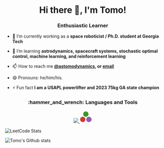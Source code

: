 <!--
**astomodynamics/astomodynamics** is a ✨ _special_ ✨ repository because its `README.md` (this file) appears on your GitHub profile.

Here are some ideas to get you started:

- 🔭 I’m currently working on ...
- 🌱 I’m currently learning ...
- 👯 I’m looking to collaborate on ...
- 🤔 I’m looking for help with ...
- 💬 Ask me about ...
- 📫 How to reach me: ...

- ⚡ Fun fact: ...
-->

<h1 align="center">Hi there 👋, I'm Tomo! </h1>
<h3 align="center">Enthusiastic Learner</h3>

<!-- <p align="left"> <a href="https://github.com/ryo-ma/github-profile-trophy"><img src="https://github-profile-trophy.vercel.app/?username=astomodynamics" alt="astomodynamics" /></a> </p> -->

- 🔭 I’m currently working as a **space roboticist / Ph.D. student at Georgia Tech**

- 🌱 I’m learning **astrodynamics, spacecraft systems, stochastic optimal control, machine learning, and reinforcement learning**

- 📫 How to reach me **[@astomodynamics](<https://github.com/astomodynamics>), or [email](<mailto:tomohiro.sasaki@gatech.edu>)**

- 😄 Pronouns: he/him/his.

- ⚡ Fun fact **I am a USAPL powerlifter and 2023 75kg GA state champion**

<h3 align="center">:hammer_and_wrench: Languages and Tools</h3>

<p align="center">
  <a href="https://skillicons.dev">
    <img src="https://skillicons.dev/icons?i=anaconda,bash,cpp,cmake,docker,git,github,latex,linux,matlab,py,pytorch,ros,vscode" /><a href="https://julialang.org/" target="_blank" rel="noreferrer"> <img src="https://github.com/JuliaLang/julia-logo-graphics/blob/master/images/julia-dots.svg" alt="git" width="40" height="40"/> </a> 
</p>

</p>

<!--<p><img align="center" src="https://github-readme-stats.vercel.app/api/top-langs?username=astomodynamics&show_icons=true&locale=en&layout=compact" alt="astomodynamics" /></p> -->

![LeetCode Stats](https://leetcode.card.workers.dev/astomodynamics?theme=auto&font=baloo&extension=null)

![Tomo's Github stats](https://github-readme-stats.vercel.app/api?username=astomodynamics&show_icons=true)

<!-- <p><img align="center" src="https://github-readme-streak-stats.herokuapp.com/?user=astomodynamics&" alt="astomodynamics" /></p> -->

